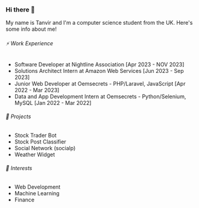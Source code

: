 ### Hi there :wave:

My name is Tanvir and I'm a computer science student from the UK. Here's some info about me!

###### :zap: Work Experience
- Software Developer at Nightline Association [Apr 2023 - NOV 2023]
- Solutions Architect Intern at Amazon Web Services [Jun 2023 - Sep 2023]
- Junior Web Developer at Oemsecrets - PHP/Laravel, JavaScript  [Apr 2022 - Mar 2023]
- Data and App Development Intern at Oemsecrets - Python/Selenium, MySQL [Jan 2022 - Mar 2022]


###### :telescope: Projects
- Stock Trader Bot
- Stock Post Classifier
- Social Network (socialp)
- Weather Widget

###### :seedling: Interests
- Web Development
- Machine Learning 
- Finance
